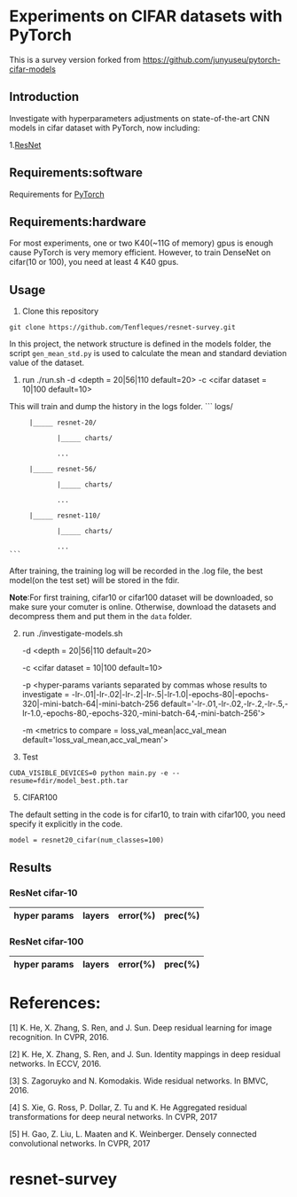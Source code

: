 # Experiments on CIFAR datasets with PyTorch

This is a survey version forked from https://github.com/junyuseu/pytorch-cifar-models

## Introduction
Investigate with hyperparameters adjustments  on state-of-the-art CNN models in cifar dataset with PyTorch, now including:

1.[ResNet](https://arxiv.org/abs/1512.03385v1)

## Requirements:software
Requirements for [PyTorch](http://pytorch.org/)

## Requirements:hardware
For most experiments, one or two K40(~11G of memory) gpus is enough cause PyTorch is very memory efficient. However,
to train DenseNet on cifar(10 or 100), you need at least 4 K40 gpus.

## Usage
1. Clone this repository

```
git clone https://github.com/Tenfleques/resnet-survey.git
```

In this project, the network structure is defined in the models folder, the script ```gen_mean_std.py``` is used to calculate
the mean and standard deviation value of the dataset.

1. run ./run.sh -d &lt;depth = 20|56|110 default=20&gt; -c &lt;cifar dataset = 10|100 default=10&gt;

This will train and dump the history in the logs folder.
    ```
        logs/

         |_____ resnet-20/

                |_____ charts/ 

                ...

         |_____ resnet-56/

                |_____ charts/

                ...

         |_____ resnet-110/

                |_____ charts/

                ...
    ```
After training, the training log will be recorded in the .log file, the best model(on the test set) 
will be stored in the fdir.

**Note**:For first training, cifar10 or cifar100 dataset will be downloaded, so make sure your comuter is online.
Otherwise, download the datasets and decompress them and put them in the ```data``` folder.

2. run ./investigate-models.sh 

    -d &lt;depth = 20|56|110 default=20&gt; 

    -c &lt;cifar dataset = 10|100 default=10&gt; 

    -p &lt;hyper-params variants separated by commas whose results to investigate = -lr-.01|-lr-.02|-lr-.2|-lr-.5|-lr-1.0|-epochs-80|-epochs-320|-mini-batch-64|-mini-batch-256 default='-lr-.01,-lr-.02,-lr-.2,-lr-.5,-lr-1.0,-epochs-80,-epochs-320,-mini-batch-64,-mini-batch-256'&gt;

    -m &lt;metrics to compare = loss_val_mean|acc_val_mean default='loss_val_mean,acc_val_mean'&gt;


3. Test

```
CUDA_VISIBLE_DEVICES=0 python main.py -e --resume=fdir/model_best.pth.tar
```

5. CIFAR100

The default setting in the code is for cifar10, to train with cifar100, you need specify it explicitly in the code.

```
model = resnet20_cifar(num_classes=100)
```

## Results


### ResNet cifar-10

hyper params|layers|error(%)|prec(%)|
:---:|:---:|:---:|:---:

### ResNet cifar-100

hyper params|layers|error(%)|prec(%)|
:---:|:---:|:---:|:---:



# References:
[1] K. He, X. Zhang, S. Ren, and J. Sun. Deep residual learning for image recognition. In CVPR, 2016.

[2] K. He, X. Zhang, S. Ren, and J. Sun. Identity mappings in deep residual networks. In ECCV, 2016.

[3] S. Zagoruyko and N. Komodakis. Wide residual networks. In BMVC, 2016.

[4] S. Xie, G. Ross, P. Dollar, Z. Tu and K. He Aggregated residual transformations for deep neural networks. In CVPR, 2017

[5] H. Gao, Z. Liu, L. Maaten and K. Weinberger. Densely connected convolutional networks. In CVPR, 2017
# resnet-survey
